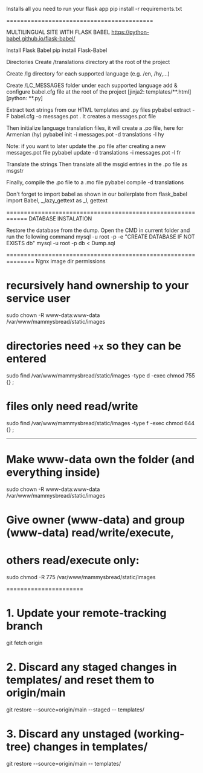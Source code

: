 Installs all you need to run your flask app
pip install -r requirements.txt

==========================================

MULTILINGUAL SITE WITH FLASK BABEL
https://python-babel.github.io/flask-babel/

Install Flask Babel
pip install Flask-Babel

Directories
Create /translations directory at the root of the project

Create /lg directory for each supported language (e.g. /en, /hy,…)

Create /LC_MESSAGES folder under each supported language add & configure babel.cfg file at the root of the project
[jinja2: templates/**.html]
[python: **.py]

Extract text strings from our HTML templates and .py files
pybabel extract -F babel.cfg -o messages.pot . 
It creates a messages.pot file

Then initialize language translation files, it will create a .po file, here for Armenian (hy)
pybabel init -i messages.pot -d translations -l hy

Note: if you want to later update the .po file after creating a new messages.pot file
pybabel update -d translations -i messages.pot -l fr

Translate the strings
Then translate all the msgid entries in the .po file as msgstr


Finally, compile the .po file to a .mo file
pybabel compile -d translations

Don't forget to import babel as shown in our boilerplate
from flask_babel import Babel, _,lazy_gettext as _l, gettext

============================================================
DATABASE INSTALATION

Restore the database from the dump. Open the CMD in current folder and run the following command
mysql -u root -p -e "CREATE DATABASE IF NOT EXISTS db"
mysql -u root -p db < Dump.sql

==============================================================
Ngnx image dir permissions

# recursively hand ownership to your service user
sudo chown -R www-data:www-data /var/www/mammysbread/static/images

# directories need `+x` so they can be entered
sudo find /var/www/mammysbread/static/images -type d -exec chmod 755 {} \;

# files only need read/write
sudo find /var/www/mammysbread/static/images -type f -exec chmod 644 {} \;


-------------------

# Make www-data own the folder (and everything inside)
sudo chown -R www-data:www-data /var/www/mammysbread/static/images

# Give owner (www-data) and group (www-data) read/write/execute,
# others read/execute only:
sudo chmod -R 775 /var/www/mammysbread/static/images


======================

# 1. Update your remote‐tracking branch
git fetch origin

# 2. Discard any staged changes in templates/ and reset them to origin/main
git restore --source=origin/main --staged -- templates/

# 3. Discard any unstaged (working‐tree) changes in templates/
git restore --source=origin/main -- templates/
